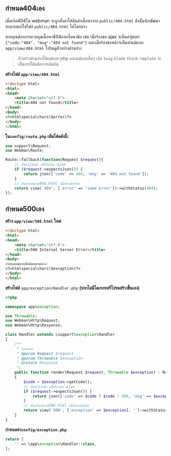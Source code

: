## กำหนด404เอง
เมื่อเกิด404ใน webman จะถูกตั้งค่าให้คืนค่าเนื้อหาจาก `public/404.html` ดังนั้นนักพัฒนาสามารถแก้ไขไฟล์ `public/404.html` ได้โดยตรง

หากคุณต้องการควบคุมเนื้อหา404แบบไดนามิก เช่น เมื่อร้องขอ ajax จะคืนค่าjson `{"code:"404", "msg":"404 not found"}` และเมื่อร้องขอหน้าจะคืนค่าแม่แบบ `app/view/404.html` โปรดดูตัวอย่างด้านล่าง

> ตัวอย่างด้านล่างใช้แม่แบบ php และแม่แบบอื่นๆ เช่น `twig` `blade` `think-tmplate` จะเป็นการใช้หลักการเดิมกัน

**สร้างไฟล์ `app/view/404.html`**
```html
<!doctype html>
<html>
<head>
    <meta charset="utf-8">
    <title>404 not found</title>
</head>
<body>
<?=htmlspecialchars($error)?>
</body>
</html>
```

**ใน`config/route.php` เพิ่มโค้ดดังนี้:**
```php
use support\Request;
use Webman\Route;

Route::fallback(function(Request $request){
    // คืนค่าjson เมื่อร้องขอ ajax
    if ($request->expectsJson()) {
        return json(['code' => 404, 'msg' => '404 not found']);
    }
    // คืนค่าแม่แบบ404.html เมื่อร้องขอหน้า
    return view('404', ['error' => 'some error'])->withStatus(404);
});
```

## กำหนด500เอง
**สร้าง `app/view/500.html` ใหม่**

```html
<!doctype html>
<html>
<head>
    <meta charset="utf-8">
    <title>500 Internal Server Error</title>
</head>
<body>
กำหนดแม่แบบข้อผิดพลาดเอง:
<?=htmlspecialchars($exception)?>
</body>
</html>
```

**สร้างไฟล์** `app/exception/Handler.php` **(หากไม่มีไดเรกทอรีโปรดสร้างขึ้นเอง)**

```php
<?php

namespace app\exception;

use Throwable;
use Webman\Http\Request;
use Webman\Http\Response;

class Handler extends \support\exception\Handler
{
    /**
     * แสดงผล
     * @param Request $request
     * @param Throwable $exception
     * @return Response
     */
    public function render(Request $request, Throwable $exception) : Response
    {
        $code = $exception->getCode();
        // คืนค่าjson เมื่อร้องขอ ajax
        if ($request->expectsJson()) {
            return json(['code' => $code ? $code : 500, 'msg' => $exception->getMessage()]);
        }
        // คืนค่าแม่แบบ500.html เมื่อร้องขอหน้า
        return view('500', ['exception' => $exception], '')->withStatus(500);
    }
}
```

**กำหนดค่า`config/exception.php`**
```php
return [
    '' => \app\exception\Handler::class,
];
```
